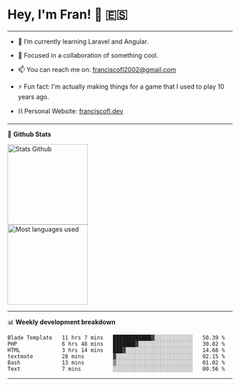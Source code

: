 # Hey, I'm Fran! 👋 :es:

-------

- 🌱 I’m currently learning Laravel and Angular.

- 👯 Focused in a collaboration of something cool.

- 📫 You can reach me on: franciscofl2002@gmail.com

- ⚡ Fun fact: I'm actually making things for a game that I used to play 10 years ago.

- ⛓  Personal Website: [franciscofl.dev](https://www.franciscofl.dev/)

-------

📝 **Github Stats**


<div align="left">
  <img height="180em" src="https://github-readme-stats.vercel.app/api?username=franciscofl12&count_private=true&show_icons=true&theme=dracula&bg_color=-45deg,282A36,3D3344" alt="Stats Github"/>
  <br>
  <img height="180em" src="https://github-readme-stats.vercel.app/api/top-langs/?username=franciscofl12&count_private&theme=dracula&bg_color=-45deg,282A36,3D3344&layout=compact&langs_count=6" alt="Most languages used"/>
</div>

-------

📊 **Weekly development breakdown**


<!--START_SECTION:waka-->

```text
Blade Template   11 hrs 7 mins   ████████████▓░░░░░░░░░░░░   50.39 %
PHP              6 hrs 48 mins   ███████▓░░░░░░░░░░░░░░░░░   30.82 %
HTML             3 hrs 14 mins   ███▓░░░░░░░░░░░░░░░░░░░░░   14.68 %
textmate         28 mins         ▓░░░░░░░░░░░░░░░░░░░░░░░░   02.15 %
Bash             13 mins         ▒░░░░░░░░░░░░░░░░░░░░░░░░   01.02 %
Text             7 mins          ░░░░░░░░░░░░░░░░░░░░░░░░░   00.56 %
```

<!--END_SECTION:waka-->

-------

